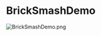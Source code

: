 # BrickSmashDemo
![BrickSmashDemo.png](https://github.com/nekoharuyuki/PSM/blob/master/sample/demo/BrickSmashDemo/screenshot/BrickSmashDemo.png)
